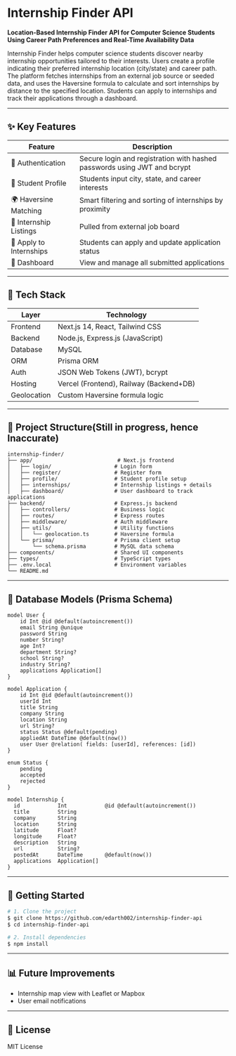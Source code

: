# Internship Finder API

**Location-Based Internship Finder API for Computer Science Students Using Career Path Preferences and Real-Time Availability Data**

Internship Finder helps computer science students discover nearby internship opportunities tailored to their interests. Users create a profile indicating their preferred internship location (city/state) and career path. The platform fetches internships from an external job source or seeded data, and uses the Haversine formula to calculate and sort internships by distance to the specified location. Students can apply to internships and track their applications through a dashboard.

---

## ✨ Key Features

| Feature                 | Description                                                              |
| ----------------------- | ------------------------------------------------------------------------ |
| 🔐 Authentication       | Secure login and registration with hashed passwords using JWT and bcrypt |
| 📍 Student Profile      | Students input city, state, and career interests                         |
| 🌍 Haversine Matching   | Smart filtering and sorting of internships by proximity                  |
| 💼 Internship Listings  | Pulled from external job board                                           |
| 📨 Apply to Internships | Students can apply and update application status                         |
| 📄 Dashboard            | View and manage all submitted applications                               |

---

## 🔧 Tech Stack

| Layer       | Technology                              |
| ----------- | --------------------------------------- |
| Frontend    | Next.js 14, React, Tailwind CSS         |
| Backend     | Node.js, Express.js (JavaScript)        |
| Database    | MySQL                                   |
| ORM         | Prisma ORM                              |
| Auth        | JSON Web Tokens (JWT), bcrypt           |
| Hosting     | Vercel (Frontend), Railway (Backend+DB) |
| Geolocation | Custom Haversine formula logic          |

---

## 📁 Project Structure(Still in progress, hence Inaccurate)

```
internship-finder/
├── app/                           # Next.js frontend
│   ├── login/                    # Login form
│   ├── register/                 # Register form
│   ├── profile/                  # Student profile setup
│   ├── internships/              # Internship listings + details
│   ├── dashboard/                # User dashboard to track applications
├── backend/                      # Express.js backend
│   ├── controllers/              # Business logic
│   ├── routes/                   # Express routes
│   ├── middleware/               # Auth middleware
│   ├── utils/                    # Utility functions
│   │   └── geolocation.ts        # Haversine formula
│   └── prisma/                   # Prisma client setup
│       └── schema.prisma         # MySQL data schema
├── components/                   # Shared UI components
├── types/                        # TypeScript types
├── .env.local                    # Environment variables
└── README.md
```

---

## 📅 Database Models (Prisma Schema)

```prisma
model User {
    id Int @id @default(autoincrement())
    email String @unique
    password String
    number String?
    age Int?
    department String?
    school String?
    industry String?
    applications Application[]
}

model Application {
    id Int @id @default(autoincrement())
    userId Int
    title String
    company String
    location String
    url String?
    status Status @default(pending)
    appliedAt DateTime @default(now())
    user User @relation( fields: [userId], references: [id])
}

enum Status {
    pending
    accepted
    rejected
}

model Internship {
  id            Int            @id @default(autoincrement())
  title         String
  company       String
  location      String
  latitude      Float?
  longitude     Float?
  description   String
  url           String?
  postedAt      DateTime       @default(now())
  applications  Application[]
}

```

---

## 🚀 Getting Started

```bash
# 1. Clone the project
$ git clone https://github.com/edarth002/internship-finder-api
$ cd internship-finder-api

# 2. Install dependencies
$ npm install
```

---

## 📊 Future Improvements

* Internship map view with Leaflet or Mapbox
* User email notifications

---

## 📜 License

MIT License
